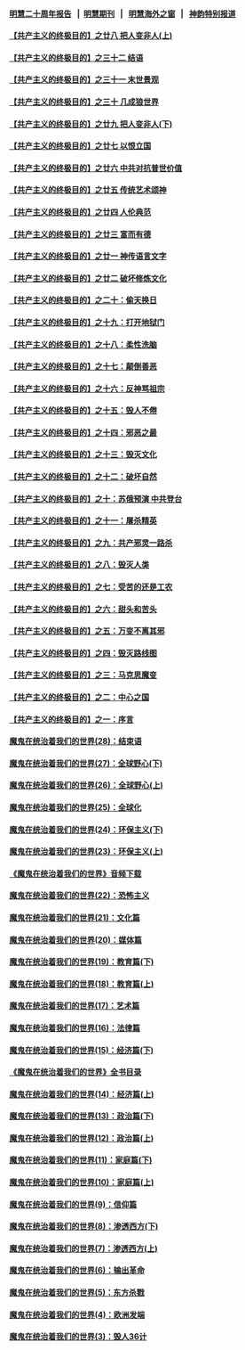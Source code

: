 #### [明慧二十周年报告](https://github.com/gfw-breaker/mh-reports/blob/master/README.md?t=07191600) &nbsp;&nbsp;|&nbsp;&nbsp;[明慧期刊](https://github.com/gfw-breaker/mh-qikan) &nbsp;&nbsp;|&nbsp;&nbsp; [明慧海外之窗](https://github.com/gfw-breaker/mh-news/blob/master/README.md?t=07191600) &nbsp;&nbsp;|&nbsp;&nbsp; [神韵特别报道](https://github.com/gfw-breaker/mh-news/blob/master/shenyun.md?t=07191600) 

#### [【共产主义的终极目的】之廿八 把人变非人(上)](../pages/nsc422/n11340492.md?t=07191600) 

#### [【共产主义的终极目的】之三十二 结语](../pages/nsc422/n11360535.md?t=07191600) 

#### [【共产主义的终极目的】之三十一 末世景观](../pages/nsc422/n11351129.md?t=07191600) 

#### [【共产主义的终极目的】之三十 几成狼世界](../pages/nsc422/n11348280.md?t=07191600) 

#### [【共产主义的终极目的】之廿九 把人变非人(下)](../pages/nsc422/n11344140.md?t=07191600) 

#### [【共产主义的终极目的】之廿七 以恨立国](../pages/nsc422/n11336944.md?t=07191600) 

#### [【共产主义的终极目的】之廿六 中共对抗普世价值](../pages/nsc422/n11324785.md?t=07191600) 

#### [【共产主义的终极目的】之廿五 传统艺术颂神](../pages/nsc422/n11296396.md?t=07191600) 

#### [【共产主义的终极目的】之廿四 人伦典范](../pages/nsc422/n11296397.md?t=07191600) 

#### [【共产主义的终极目的】之廿三 富而有德](../pages/nsc422/n11283598.md?t=07191600) 

#### [【共产主义的终极目的】之廿一 神传语言文字](../pages/nsc422/n11263265.md?t=07191600) 

#### [【共产主义的终极目的】之廿二 破坏修炼文化](../pages/nsc422/n11245728.md?t=07191600) 

#### [【共产主义的终极目的】之二十：偷天换日](../pages/nsc422/n11238846.md?t=07191600) 

#### [【共产主义的终极目的】之十九：打开地狱门](../pages/nsc422/n11206376.md?t=07191600) 

#### [【共产主义的终极目的】之十八：柔性洗脑](../pages/nsc422/n11199994.md?t=07191600) 

#### [【共产主义的终极目的】之十七：颠倒善恶](../pages/nsc422/n11179782.md?t=07191600) 

#### [【共产主义的终极目的】之十六：反神骂祖宗](../pages/nsc422/n11166798.md?t=07191600) 

#### [【共产主义的终极目的】之十五：毁人不倦](../pages/nsc422/n11166792.md?t=07191600) 

#### [【共产主义的终极目的】之十四：邪恶之最](../pages/nsc422/n11150249.md?t=07191600) 

#### [【共产主义的终极目的】之十三：毁灭文化](../pages/nsc422/n11135227.md?t=07191600) 

#### [【共产主义的终极目的】之十二：破坏自然](../pages/nsc422/n11135214.md?t=07191600) 

#### [【共产主义的终极目的】之十：苏俄预演 中共登台](../pages/nsc422/n11118424.md?t=07191600) 

#### [【共产主义的终极目的】之十一：屠杀精英](../pages/nsc422/n11118442.md?t=07191600) 

#### [【共产主义的终极目的】之九：共产邪灵一路杀](../pages/nsc422/n11114139.md?t=07191600) 

#### [【共产主义的终极目的】之八：毁灭人类](../pages/nsc422/n11108503.md?t=07191600) 

#### [【共产主义的终极目的】之七：受苦的还是工农](../pages/nsc422/n11101809.md?t=07191600) 

#### [【共产主义的终极目的】之六：甜头和苦头](../pages/nsc422/n11096971.md?t=07191600) 

#### [【共产主义的终极目的】之五：万变不离其邪](../pages/nsc422/n11091285.md?t=07191600) 

#### [【共产主义的终极目的】之四：毁灭路线图](../pages/nsc422/n11086284.md?t=07191600) 

#### [【共产主义的终极目的】之三：马克思魔变](../pages/nsc422/n11061941.md?t=07191600) 

#### [【共产主义的终极目的】之二：中心之国](../pages/nsc422/n11047728.md?t=07191600) 

#### [【共产主义的终极目的】之一：序言](../pages/nsc422/n11086077.md?t=07191600) 

#### [魔鬼在统治着我们的世界(28)：结束语](../pages/nsc422/n10936246.md?t=07191600) 

#### [魔鬼在统治着我们的世界(27)：全球野心(下)](../pages/nsc422/n10928319.md?t=07191600) 

#### [魔鬼在统治着我们的世界(26)：全球野心(上)](../pages/nsc422/n10900318.md?t=07191600) 

#### [魔鬼在统治着我们的世界(25)：全球化](../pages/nsc422/n10788205.md?t=07191600) 

#### [魔鬼在统治着我们的世界(24)：环保主义(下)](../pages/nsc422/n10695307.md?t=07191600) 

#### [魔鬼在统治着我们的世界(23)：环保主义(上)](../pages/nsc422/n10688613.md?t=07191600) 

#### [《魔鬼在统治着我们的世界》音频下载](../pages/nsc422/n10635553.md?t=07191600) 

#### [魔鬼在统治着我们的世界(22)：恐怖主义](../pages/nsc422/n10614727.md?t=07191600) 

#### [魔鬼在统治着我们的世界(21)：文化篇](../pages/nsc422/n10597706.md?t=07191600) 

#### [魔鬼在统治着我们的世界(20)：媒体篇](../pages/nsc422/n10586579.md?t=07191600) 

#### [魔鬼在统治着我们的世界(19)：教育篇(下)](../pages/nsc422/n10564808.md?t=07191600) 

#### [魔鬼在统治着我们的世界(18)：教育篇(上)](../pages/nsc422/n10526970.md?t=07191600) 

#### [魔鬼在统治着我们的世界(17)：艺术篇](../pages/nsc422/n10499093.md?t=07191600) 

#### [魔鬼在统治着我们的世界(16)：法律篇](../pages/nsc422/n10485969.md?t=07191600) 

#### [魔鬼在统治着我们的世界(15)：经济篇(下)](../pages/nsc422/n10469975.md?t=07191600) 

#### [《魔鬼在统治着我们的世界》全书目录](../pages/nsc422/n10464261.md?t=07191600) 

#### [魔鬼在统治着我们的世界(14)：经济篇(上)](../pages/nsc422/n10457370.md?t=07191600) 

#### [魔鬼在统治着我们的世界(13)：政治篇(下)](../pages/nsc422/n10448270.md?t=07191600) 

#### [魔鬼在统治着我们的世界(12)：政治篇(上)](../pages/nsc422/n10444576.md?t=07191600) 

#### [魔鬼在统治着我们的世界(11)：家庭篇(下)](../pages/nsc422/n10440961.md?t=07191600) 

#### [魔鬼在统治着我们的世界(10)：家庭篇(上)](../pages/nsc422/n10435448.md?t=07191600) 

#### [魔鬼在统治着我们的世界(9)：信仰篇](../pages/nsc422/n10432159.md?t=07191600) 

#### [魔鬼在统治着我们的世界(8)：渗透西方(下)](../pages/nsc422/n10429603.md?t=07191600) 

#### [魔鬼在统治着我们的世界(7)：渗透西方(上)](../pages/nsc422/n10426013.md?t=07191600) 

#### [魔鬼在统治着我们的世界(6)：输出革命](../pages/nsc422/n10421536.md?t=07191600) 

#### [魔鬼在统治着我们的世界(5)：东方杀戮](../pages/nsc422/n10417707.md?t=07191600) 

#### [魔鬼在统治着我们的世界(4)：欧洲发端](../pages/nsc422/n10414890.md?t=07191600) 

#### [魔鬼在统治着我们的世界(3)：毁人36计](../pages/nsc422/n10411583.md?t=07191600) 

